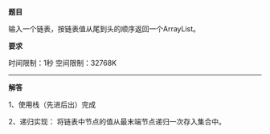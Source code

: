 **题目**

输入一个链表，按链表值从尾到头的顺序返回一个ArrayList。

**要求**

时间限制：1秒 空间限制：32768K

----
**解答**

1、使用栈（先进后出）完成

2、递归实现：
将链表中节点的值从最末端节点递归一次存入集合中。

